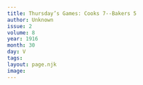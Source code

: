```yaml
---
title: Thursday’s Games: Cooks 7--Bakers 5
author: Unknown
issue: 2
volume: 8
year: 1916
month: 30
day: V
tags:
layout: page.njk
image:
---
```

